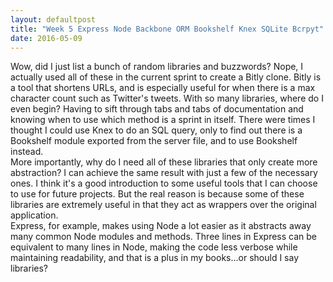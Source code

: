 ```yaml
---
layout: defaultpost
title: "Week 5 Express Node Backbone ORM Bookshelf Knex SQLite Bcrpyt"
date: 2016-05-09
---
```


Wow, did I just list a bunch of random libraries and buzzwords? Nope, I actually used all of these in the current sprint to create a Bitly clone. Bitly is a tool that shortens URLs, and is especially useful for when there is a max character count such as Twitter's tweets. With so many libraries, where do I even begin? Having to sift through tabs and tabs of documentation and knowing when to use which method is a sprint in itself. There were times I thought I could use Knex to do an SQL query, only to find out there is a Bookshelf module exported from the server file, and to use Bookshelf instead.<br />
More importantly, why do I need all of these libraries that only create more abstraction? I can achieve the same result with just a few of the necessary ones. I think it's a good introduction to some useful tools that I can choose to use for future projects. But the real reason is because some of these libraries are extremely useful in that they act as wrappers over the original application.<br />
Express, for example, makes using Node a lot easier as it abstracts away many common Node modules and methods. Three lines in Express can be equivalent to many lines in Node, making the code less verbose while maintaining readability, and that is a plus in my books...or should I say libraries?